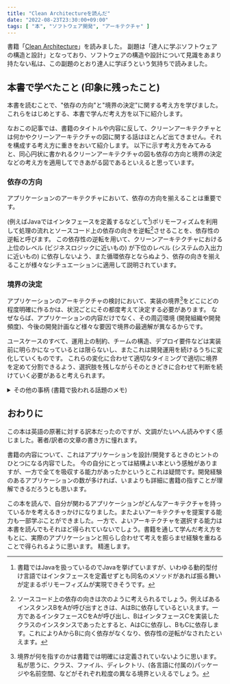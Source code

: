 ```yaml
---
title: "Clean Architectureを読んだ"
date: "2022-08-23T23:30:00+09:00"
tags: [ "本", "ソフトウェア開発", "アーキテクチャ" ]
---
```


書籍「[Clean Architecture](https://www.kadokawa.co.jp/product/301806000678/)」を読みました。
副題は「達人に学ぶソフトウェアの構造と設計」となっており、ソフトウェアの構造や設計について見識をあまり持たない私は、この副題のとおり達人に学ぼうという気持ちで読みました。

## 本書で学べたこと (印象に残ったこと)

本書を読むことで、"依存の方向"と"境界の決定"に関する考え方を学びました。
これらをはじめとする、本書で学んだ考え方を以下に紹介します。

なおこの記事では、書籍のタイトルや内容に反して、クリーンアーキテクチャとは何かやクリーンアーキテクチャの図に関する話はほとんど出てきません。それを構成する考え方に重きをおいて紹介します。
以下に示す考え方をみてみると、同心円状に書かれるクリーンアーキテクチャの図も依存の方向と境界の決定などの考え方を適用してできあがる図であるといえると思っています。

### 依存の方向

アプリケーションのアーキテクチャにおいて、依存の方向を揃えることは重要です。

(例えばJavaではインタフェースを定義するなどして[^1])ポリモーフィズムを利用して処理の流れとソースコード上の依存の向きを逆転[^2]させることを、依存性の逆転と呼びます。
この依存性の逆転を用いて、クリーンアーキテクチャにおける上位のレベル (ビジネスロジックに近いもの) が下位のレベル (システムの入出力に近いもの) に依存しないよう、また循環依存とならぬよう、依存の向きを揃えることが様々なシチュエーションに適用して説明されています。

### 境界の決定

アプリケーションのアーキテクチャの検討において、実装の境界[^3]をどこにどの程度明確に作るかは、状況ごとにその都度考えて決定する必要があります。
なぜならば、アプリケーションの内容だけでなく、その周辺環境 (開発組織や開発頻度)、今後の開発計画など様々な要因で境界の最適解が異なるからです。

ユースケースのすべて、運用上の制約、チームの構造、デプロイ要件などは実装前に明らかになっているとは限らないし、またこれは開発運用を続けるうちに変化していくものです。
これらの変化に合わせて適切なタイミングで適切に境界を定めて分割できるよう、選択肢を残しながらそのときどきに合わせて判断を続けていく必要があると考えられます。

<details>

<summary>その他の事柄 (書籍で扱われる話題のメモ)</summary>

書籍で扱われているトピックが大変多いので、ここではメモとしていくつか列挙します。
詳細については書籍にあたればわかる程度の粒度で記載しています。

#### アーキテクチャに関連する原則

この書籍では以下のように多数の原則が紹介されています。これらをすべて厳密に守りましょうと主張しているというよりも、これらの原則が言い表している物事の方向性を明らかにして、望むべきアーキテクチャを考えるヒントとしている、というように感じました。

いっぽう私はこれらの原則に明るいわけではなかったので、どういうものか、いつ適用するか、何が嬉しいのかを把握することにも役立ちました。

- SOLID原則 (単一責任の原則、オープン・クローズドの原則、リスコフの置換原則、インターフェイス分離の原則、依存関係逆転の原則)
- コンポーネントの凝集性に関する原則 (再利用・リリース等価の原則、閉鎖性共通の原則、全再利用の原則)
- コンポーネントの結合に関する原則 (非循環依存関係の原則、安定依存の原則、安定度・抽象度等価の原則)

#### Mainコンポーネントは最も詳細

Mainコンポーネント (アプリケーションの起動時に実行されるコード) はもっとも詳細な部分であり、プラグインとして環境によって取り替えられるような作りにすべきであるという考え方が紹介されていました。

例えばユニットテスト実行時を考えてみると、アプリケーションのエントリポイントとは別の箇所から処理の実行が始まるでしょう。
つまりMainコンポーネントは、依存する側になるよう依存性の逆転を生かすべきコンポーネントのひとつであることがわかります。

#### アーキテクチャの変遷

(これは直接的には語られていませんが、ところどころで出現する話を私が解釈して勝手に書いています。)

書籍の中ではアーキテクチャの完全な正解を教えてくれるというより、アーキテクチャを考える上でのいくつかの要素を揃えてくれているように思います。

書籍の考え方を適用すると、マイクロサービスアーキテクチャや(本書では言葉こそ出てきませんが)モジュラーモノリスも、それらが特別なものではなく、境界の決定の仕方の選択肢のひとつであると感じました。

#### フレームワークなんかと結婚するな！

著者はフレームワークと結合することに否定的な考え方を持っています。
昨今のWebアプリケーション開発ではフレームワークに則って作ることがよくあると思いますが、ロックインされないような開発方法を提示するとともに、フレームワークとの密な結合をとった場合の考え方を結婚に例えて「病めるときも...」と記述しているのが少し皮肉的です。

---

このほかに、同心円状のクリーンアーキテクチャの図や、オブジェクト指向プログラミングがもたらしたものに関する記述も印象的でした。

---

</details>

## おわりに

この本は英語の原著に対する訳本だったのですが、文調がたいへん読みやすく感じました。著者/訳者の文章の書き方に憧れます。

書籍の内容について、これはアプリケーションを設計/開発するときのヒントのひとつになる内容でした。
今の自分にとっては結構よい本という感触がありますが、一方で全てを吸収する能力があったかというとこれは疑問です。開発経験のあるアプリケーションの数が多ければ、いまよりも詳細に書籍の指すことが理解できるだろうとも思います。

この本を読んで、自分が関わるアプリケーションがどんなアーキテクチャを持っているかを考えるきっかけになりました。またよいアーキテクチャを提案する能力も一部学ぶことができました。一方で、よいアーキテクチャを選択する能力は本書を読んでもそれほど得られていないでしょう。書籍を通して学んだ考え方をもとに、実際のアプリケーションと照らし合わせて考えを膨らませ経験を重ねることで得られるように思います。
精進します。

[^1]: 書籍ではJavaを扱っているのでJavaを挙げていますが、いわゆる動的型付け言語ではインタフェースを定義せずとも同名のメソッドがあれば振る舞いが定まるポリモーフィズムが実現できそうです。
[^2]: ソースコード上の依存の向きは次のように考えられるでしょう。例えばあるインスタンスBをAが呼び出すときは、AはBに依存しているといえます。一方であるインタフェースCをAが呼び出し、BはインタフェースCを実装したクラスのインスタンスであったとすると、AはCに依存し、BもCに依存します。これによりAからBに向く依存がなくなり、依存性の逆転がなされたといえます。
[^3]: 境界が何を指すのかは書籍では明確には定義されていないように思います。私が思うに、クラス、ファイル、ディレクトリ、(各言語に付属の)パッケージや名前空間、などがそれぞれ粒度の異なる境界といえるでしょう。
